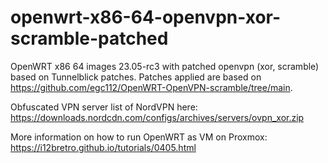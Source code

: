 # openwrt-x86-64-openvpn-xor-scramble-patched
OpenWRT x86 64 images 23.05-rc3 with patched openvpn (xor, scramble) based on Tunnelblick patches. Patches applied are based on https://github.com/egc112/OpenWRT-OpenVPN-scramble/tree/main.

Obfuscated VPN server list of NordVPN here: https://downloads.nordcdn.com/configs/archives/servers/ovpn_xor.zip

More information on how to run OpenWRT as VM on Proxmox: https://i12bretro.github.io/tutorials/0405.html 
